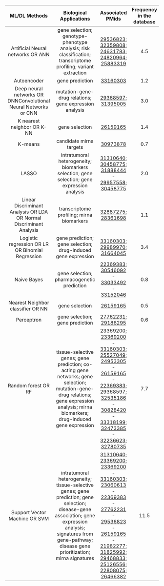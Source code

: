 <div class="tg-wrap"><table id="tg-lREGD">
<thead>
  <tr>
    <th>ML/DL Methods</th>
    <th>Biological Applications</th>
    <th>Associated PMids</th>
    <th>Frequency in the database</th>
  </tr>
</thead>
<tbody>
  <tr>
    <td align="center">Artificial Neural networks OR ANN</td>
    <td align="center">gene selection; genotype-phenotype analysis; risk classification; transcriptome profiling; variant extraction</td>
    <!--td>29536823; 32359808; 24631783; 24820964; 25883319</td-->
    <td align="center"><a href="https://pubmed.ncbi.nlm.nih.gov/29536823">29536823;</a> <a href="https://pubmed.ncbi.nlm.nih.gov/32359808">32359808;</a> <a href="https://pubmed.ncbi.nlm.nih.gov/24631783">24631783;</a> <a href="https://pubmed.ncbi.nlm.nih.gov/24820964">24820964;</a> <a href="https://pubmed.ncbi.nlm.nih.gov/25883319">25883319</a>
    <td align="center">4.5</td>
</td>
  </tr>
  <tr>
    <td align="center">Autoencoder</td>
    <td align="center">gene prediction</td>
    <!--td>33160303</td-->
    <td align="center"><a href="https://pubmed.ncbi.nlm.nih.gov/33160303">33160303</a></td>
    <td align="center">1.2</td>
  </tr>
  <tr>
    <td align="center">Deep neural networks OR DNNConvolutional Neural Networks or CNN</td>
    <td align="center">mutation-gene-drug relations; gene expression analysis</td>
    <!--td>29368597; 31395005</td-->
    <td align="center"><a href="https://pubmed.ncbi.nlm.nih.gov/29368597">29368597;</a> <a href="https://pubmed.ncbi.nlm.nih.gov/31395005">31395005</a></td>  
    <td align="center">3.0</td>
  </tr>
  <tr>
    <td align="center">K nearest neighbor OR K-NN</td>
    <td align="center">gene selection</td>
    <!--td>26159165</td-->
  <td align="center"><a href="https://pubmed.ncbi.nlm.nih.gov/26159165">26159165</a></td>
  <td align="center">1.4</td>
</td>
  </tr>
  <tr>
    <td align="center">K-means</td>
    <td align="center">candidate mirna targets</td>
    <!--td>30973878</td-->
    <td align="center"><a href="https://pubmed.ncbi.nlm.nih.gov/30973878">30973878</a></td>
    <td align="center">0.7</td>
  </tr>
  <tr>
    <td align="center">LASSO</td>
    <td align="center">intratumoral heterogeneity; biomarkers selection; gene selection; gene expression analysis</td>
    <!--td>31310640; 30458775; 31888444 - 29957558; 30458775</td-->
    <td align="center"><a href="https://pubmed.ncbi.nlm.nih.gov/31310640">31310640;</a> <a href="https://pubmed.ncbi.nlm.nih.gov/30458775">30458775;</a> <a href="https://pubmed.ncbi.nlm.nih.gov/31888444">31888444</a> - <a href="https://pubmed.ncbi.nlm.nih.gov/29957558">29957558;</a> <a href="https://pubmed.ncbi.nlm.nih.gov/30458775">30458775</a></td>
    <td align="center">2.0</td>
  </tr>
  <tr>
    <td align="center">Linear Discriminant Analysis OR LDA OR Normal Discriminant Analysis</td>
    <td align="center">transcriptome profiling; mirna biomarkers</td>
    <!--td>32887275; 28361698</td-->
    <td align="center"><a href="https://pubmed.ncbi.nlm.nih.gov/32887275">32887275;</a> <a href="https://pubmed.ncbi.nlm.nih.gov/28361698">28361698</a></td>
    <td align="center">1.1</td>
  </tr>
  <tr>
    <td align="center">Logistic regression OR LR OR Binomial Regression</td>
    <td align="center">gene prediction; gene selection; drug-induced gene expression</td>
    <!--td>33160303; 29989970; 31664045</td-->
    <td align="center"><a href="https://pubmed.ncbi.nlm.nih.gov/33160303">33160303;</a> <a href="https://pubmed.ncbi.nlm.nih.gov/29989970">29989970;</a> <a href="https://pubmed.ncbi.nlm.nih.gov/31664045">31664045</a></td>
    <td align="center">3.4</td>
  </tr>
  <tr>
    <td align="center">Naive Bayes</td>
    <td align="center">gene selection; pharmacogenetic prediction</td>
    <!--td>22369383; 30546092</td-->
  <td align="center"><a href="https://pubmed.ncbi.nlm.nih.gov/22369383">22369383;</a> <a href="https://pubmed.ncbi.nlm.nih.gov/30546092">30546092</a> - <a href="https://pubmed.ncbi.nlm.nih.gov/33033492">33033492</a> - <a href="https://pubmed.ncbi.nlm.nih.gov/33152046">33152046</a>
  <td align="center">0.8</td>
  </tr>
  <tr>
    <td align="center" >Nearest Neighbor classifier OR NN</td>
    <td align="center">gene selection</td>
    <td align="center"><a href="https://pubmed.ncbi.nlm.nih.gov/26159165">26159165</a></td>
    <td align="center">0.5</td>
  </tr>
  <tr>
    <td align="center">Perceptron</td>
    <td align="center">gene selection; gene prediction</td>
    <!--td>27762231</td-->
    <td align="center"><a href="https://pubmed.ncbi.nlm.nih.gov/27762231">27762231; </a><a href="https://pubmed.ncbi.nlm.nih.gov/29186295">29186295</a></td>
    <td align="center">0.6</td>
  </tr>
  <tr>
    <td align="center">Random forest OR RF</td>
    <td align="center">tissue-selective genes; gene prediction; co-acting gene networks; gene selection; mutation-gene-drug relations; gene expression analysis; mirna biomarkers; drug-induced gene expression</td>
    <!--td>23369200; 23369200 - 33160303; 25527049; 24953305 - 26159165 - 22369383; 29368597; 32535186 - 30828420 - 33318199; 32473385 - 32236623; 32780735</td-->
  <td align="center"><a href="https://pubmed.ncbi.nlm.nih.gov/23369200">23369200;</a> <a href="https://pubmed.ncbi.nlm.nih.gov/23369200">23369200</a> - <a href="https://pubmed.ncbi.nlm.nih.gov/33160303">33160303;</a> <a href="https://pubmed.ncbi.nlm.nih.gov/25527049">25527049;</a> <a href="https://pubmed.ncbi.nlm.nih.gov/24953305">24953305</a> - <a href="https://pubmed.ncbi.nlm.nih.gov/26159165">26159165</a> - <a href="https://pubmed.ncbi.nlm.nih.gov/22369383">22369383;</a> <a href="https://pubmed.ncbi.nlm.nih.gov/29368597">29368597;</a> <a href="https://pubmed.ncbi.nlm.nih.gov/32535186">32535186</a> - <a href="https://pubmed.ncbi.nlm.nih.gov/30828420">30828420</a> - <a href="https://pubmed.ncbi.nlm.nih.gov/33318199">33318199;</a> <a href="https://pubmed.ncbi.nlm.nih.gov/32473385">32473385</a> - <a href="https://pubmed.ncbi.nlm.nih.gov/32236623">32236623;</a> <a href="https://pubmed.ncbi.nlm.nih.gov/32780735">32780735</a></td>
  <td align="center">7.7</td>
  </tr>
  <tr>
    <td align="center">Support Vector Machine OR SVM</td>
    <td align="center">intratumoral heterogeneity; tissue-selective genes; gene prediction; gene selection; disease-gene association; gene expression analysis; signatures from gene-pathway; disease gene prioritization; mirna signatures</td>
    <!--td>31310640; 23369200; 23369200 - 33160303; 23060613 - 22369383 - 27762231 - 29536823 - 26159165 - 21982277; 31825992; 29468833; 25126556; 22808075; 26466382</td-->
  <td align="center"><a href="https://pubmed.ncbi.nlm.nih.gov/31310640">31310640;</a> <a href="https://pubmed.ncbi.nlm.nih.gov/23369200">23369200;</a> <a href="https://pubmed.ncbi.nlm.nih.gov/23369200">23369200</a> - <a href="https://pubmed.ncbi.nlm.nih.gov/33160303">33160303;</a> <a href="https://pubmed.ncbi.nlm.nih.gov/23060613">23060613</a> - <a href="https://pubmed.ncbi.nlm.nih.gov/22369383">22369383</a> - <a href="https://pubmed.ncbi.nlm.nih.gov/27762231">27762231</a> - <a href="https://pubmed.ncbi.nlm.nih.gov/29536823">29536823</a> - <a href="https://pubmed.ncbi.nlm.nih.gov/26159165">26159165</a> - <a href="https://pubmed.ncbi.nlm.nih.gov/21982277">21982277;</a> <a href="https://pubmed.ncbi.nlm.nih.gov/31825992">31825992;</a> <a href="https://pubmed.ncbi.nlm.nih.gov/29468833">29468833;</a> <a href="https://pubmed.ncbi.nlm.nih.gov/25126556">25126556;</a> <a href="https://pubmed.ncbi.nlm.nih.gov/22808075">22808075;</a> <a href="https://pubmed.ncbi.nlm.nih.gov/26466382">26466382</a></td>
    <td align="center">11.5</td>
</td>
  </tr>
</tbody>
</table></div>
